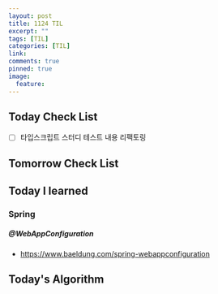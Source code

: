 ```yaml
---
layout: post
title: 1124 TIL
excerpt: ""
tags: [TIL]
categories: [TIL]
link:
comments: true
pinned: true
image:
  feature:
---
```


## Today Check List

- [ ] 타입스크립트 스터디 테스트 내용 리팩토링

## Tomorrow Check List



## Today I learned

###  Spring

##### @WebAppConfiguration

* https://www.baeldung.com/spring-webappconfiguration

## Today's Algorithm

